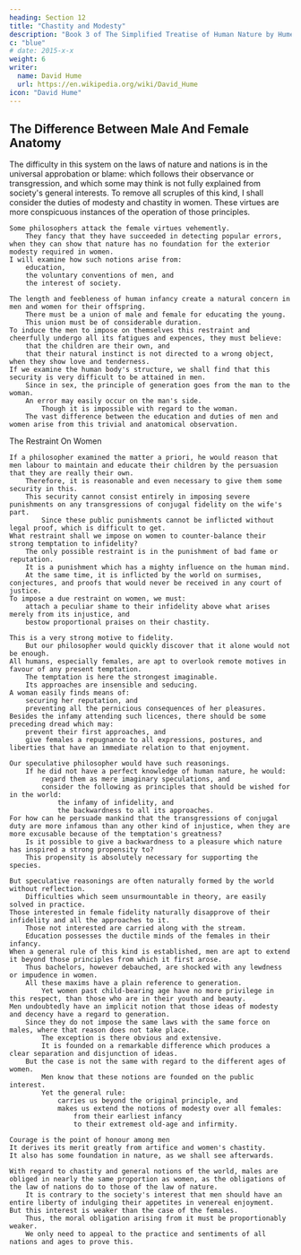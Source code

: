 ```yaml
---
heading: Section 12
title: "Chastity and Modesty"
description: "Book 3 of The Simplified Treatise of Human Nature by Hume"
c: "blue"
# date: 2015-x-x
weight: 6
writer:
  name: David Hume
  url: https://en.wikipedia.org/wiki/David_Hume
icon: "David Hume"
---
```




## The Difference Between Male And Female Anatomy

The difficulty in this system on the laws of nature and nations is in the universal approbation or blame:
        which follows their observance or transgression, and
        which some may think is not fully explained from society's general interests.
    To remove all scruples of this kind, I shall consider the duties of modesty and chastity in women.
        These virtues are more conspicuous instances of the operation of those principles.

    Some philosophers attack the female virtues vehemently.
        They fancy that they have succeeded in detecting popular errors, when they can show that nature has no foundation for the exterior modesty required in women.
    I will examine how such notions arise from:
        education,
        the voluntary conventions of men, and
        the interest of society.

    The length and feebleness of human infancy create a natural concern in men and women for their offspring.
        There must be a union of male and female for educating the young.
        This union must be of considerable duration.
    To induce the men to impose on themselves this restraint and cheerfully undergo all its fatigues and expences, they must believe:
        that the children are their own, and
        that their natural instinct is not directed to a wrong object, when they show love and tenderness.
    If we examine the human body's structure, we shall find that this security is very difficult to be attained in men.
        Since in sex, the principle of generation goes from the man to the woman.
        An error may easily occur on the man's side.
            Though it is impossible with regard to the woman.
        The vast difference between the education and duties of men and women arise from this trivial and anatomical observation.


The Restraint On Women

    If a philosopher examined the matter a priori, he would reason that men labour to maintain and educate their children by the persuasion that they are really their own.
        Therefore, it is reasonable and even necessary to give them some security in this.
        This security cannot consist entirely in imposing severe punishments on any transgressions of conjugal fidelity on the wife's part.
            Since these public punishments cannot be inflicted without legal proof, which is difficult to get.
    What restraint shall we impose on women to counter-balance their strong temptation to infidelity?
        The only possible restraint is in the punishment of bad fame or reputation.
        It is a punishment which has a mighty influence on the human mind.
        At the same time, it is inflicted by the world on surmises, conjectures, and proofs that would never be received in any court of justice.
    To impose a due restraint on women, we must:
        attach a peculiar shame to their infidelity above what arises merely from its injustice, and
        bestow proportional praises on their chastity.

    This is a very strong motive to fidelity.
        But our philosopher would quickly discover that it alone would not be enough.
    All humans, especially females, are apt to overlook remote motives in favour of any present temptation.
        The temptation is here the strongest imaginable.
        Its approaches are insensible and seducing.
    A woman easily finds means of:
        securing her reputation, and
        preventing all the pernicious consequences of her pleasures.
    Besides the infamy attending such licences, there should be some preceding dread which may:
        prevent their first approaches, and
        give females a repugnance to all expressions, postures, and liberties that have an immediate relation to that enjoyment.

    Our speculative philosopher would have such reasonings.
        If he did not have a perfect knowledge of human nature, he would:
            regard them as mere imaginary speculations, and
            consider the following as principles that should be wished for in the world:
                the infamy of infidelity, and
                the backwardness to all its approaches.
    For how can he persuade mankind that the transgressions of conjugal duty are more infamous than any other kind of injustice, when they are more excusable because of the temptation's greatness?
        Is it possible to give a backwardness to a pleasure which nature has inspired a strong propensity to?
        This propensity is absolutely necessary for supporting the species.

    But speculative reasonings are often naturally formed by the world without reflection.
        Difficulties which seem unsurmountable in theory, are easily solved in practice.
    Those interested in female fidelity naturally disapprove of their infidelity and all the approaches to it.
        Those not interested are carried along with the stream.
        Education possesses the ductile minds of the females in their infancy.
    When a general rule of this kind is established, men are apt to extend it beyond those principles from which it first arose.
        Thus bachelors, however debauched, are shocked with any lewdness or impudence in women.
        All these maxims have a plain reference to generation.
            Yet women past child-bearing age have no more privilege in this respect, than those who are in their youth and beauty.
    Men undoubtedly have an implicit notion that those ideas of modesty and decency have a regard to generation.
        Since they do not impose the same laws with the same force on males, where that reason does not take place.
            The exception is there obvious and extensive.
            It is founded on a remarkable difference which produces a clear separation and disjunction of ideas.
        But the case is not the same with regard to the different ages of women.
            Men know that these notions are founded on the public interest.
            Yet the general rule:
                carries us beyond the original principle, and
                makes us extend the notions of modesty over all females:
                    from their earliest infancy
                    to their extremest old-age and infirmity.

    Courage is the point of honour among men
    It derives its merit greatly from artifice and women's chastity.
    It also has some foundation in nature, as we shall see afterwards.

    With regard to chastity and general notions of the world, males are obliged in nearly the same proportion as women, as the obligations of the law of nations do to those of the law of nature.
        It is contrary to the society's interest that men should have an entire liberty of indulging their appetites in venereal enjoyment.
    But this interest is weaker than the case of the females.
        Thus, the moral obligation arising from it must be proportionably weaker.
        We only need to appeal to the practice and sentiments of all nations and ages to prove this.

